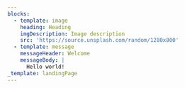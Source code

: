 ```yaml
---
blocks:
  - template: image
    heading: Heading
    imgDescription: Image description
    src: 'https://source.unsplash.com/random/1280x800'
  - template: message
    messageHeader: Welcome
    messageBody: |
      Hello world!
_template: landingPage
---
```



